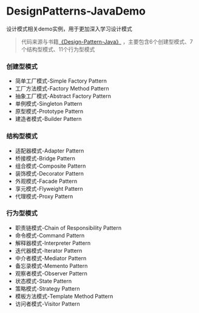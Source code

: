 # DesignPatterns-JavaDemo
设计模式相关demo实例，用于更加深入学习设计模式

> 代码来源与书籍[《Design-Pattern-Java》](https://www.gitbook.com/book/quanke/design-pattern-java/) ，主要包含6个创建型模式、7个结构型模式、11个行为型模式

### 创建型模式

- 简单工厂模式-Simple Factory Pattern
- 工厂方法模式-Factory Method Pattern
- 抽象工厂模式-Abstract Factory Pattern
- 单例模式-Singleton Pattern
- 原型模式-Prototype Pattern
- 建造者模式-Builder Pattern

### 结构型模式

- 适配器模式-Adapter Pattern
- 桥接模式-Bridge Pattern
- 组合模式-Composite Pattern
- 装饰模式-Decorator Pattern
- 外观模式-Facade Pattern
- 享元模式-Flyweight Pattern
- 代理模式-Proxy Pattern

### 行为型模式

- 职责链模式-Chain of Responsibility Pattern
- 命令模式-Command Pattern
- 解释器模式-Interpreter Pattern
- 迭代器模式-Iterator Pattern
- 中介者模式-Mediator Pattern
- 备忘录模式-Memento Pattern
- 观察者模式-Observer Pattern
- 状态模式-State Pattern
- 策略模式-Strategy Pattern
- 模板方法模式-Template Method Pattern
- 访问者模式-Visitor Pattern